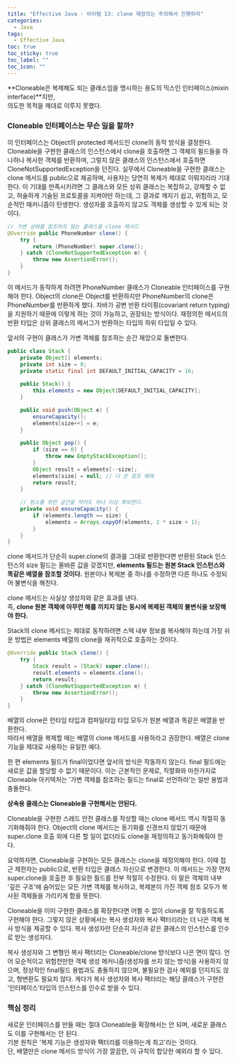 ```yaml
---
title: "Effective Java - 아이템 13: clone 재정의는 주의해서 진행하라"
categories:
  - Java
tags:
  - Effective Java
toc: true
toc_sticky: true
toc_label: ""
toc_icon: ""
---
```


**Cloneable은 복제해도 되는 클래스임을 명시하는 용도의 믹스인 인터페이스(mixin interface)**지만,<br> 의도한 목적을 제대로 이루지 못했다.

### Cloneable 인터페이스는 무슨 일을 할까?
이 인터페이스는 Object의 protected 메서드인 clone의 동작 방식을 결정한다.
Cloneable을 구현한 클래스의 인스턴스에서 clone을 호출하면 그 객체의 필드들을 하나하나 복사한 객체를 반환하며,
그렇지 않은 클래스의 인스턴스에서 호출하면 CloneNotSupportedException을 던진다.
실무에서 Cloneable을 구현한 클래스는 clone 메서드를 public으로 제공하며, 사용자는 당연히 복제가 제대로 이뤄지리라 기대한다.
이 기대를 만족시키려면 그 클래스와 모든 상위 클래스는 복잡하고, 강제할 수 없고, 허술하게 기술된 프로토콜을 지켜야만 하는데,
그 결과로 깨지기 쉽고, 위험하고, 모순적인 매커니즘이 탄생한다. 생성자를 호출하지 않고도 객체를 생성할 수 있게 되는 것이다.

```java
// 가변 상태를 참조하지 않는 클래스용 clone 메서드
@Override public PhoneNumber clone() {
    try {
        return (PhoneNumber) super.clone();
    } catch (CloneNotSupportedException e) {
        throw new AssertionError();
    }
}
```

이 메서드가 동작하게 하려면 PhoneNumber 클래스가 Cloneable 인터페이스를 구현해야 한다.
Object의 clone은 Object를 반환하지만 PhoneNumber의 clone은 PhoneNumber를 반환하게 했다.
자바가 공변 반환 타이핑(covariant return typing)을 지원하기 때문에 이렇게 하는 것이 가능하고, 권장되는 방식이다.
재정의한 메서드의 반환 타입은 상위 클래스의 메서그가 반환하는 타입의 하위 타입일 수 있다.

앞서의 구현이 클래스가 가변 객체를 참조하는 순간 재앙으로 돌변한다.

```java
public class Stack {
    private Object[] elements;
    private int size = 0;
    private static final int DEFAULT_INITIAL_CAPACITY = 16;
    
    public Stack() {
        this.elements = new Object[DEFAULT_INITIAL_CAPACITY];
    }

    public void push(Object e) {
        ensureCapacity();
        elements[size++] = e;
    }
    
    public Object pop() {
        if (size == 0) {
            throw new EmptyStackException();
        }
        Object result = elements[--size];
        elements[size] = null; // 다 쓴 참조 해제
        return result;
    }
    
    // 원소를 위한 공간을 적어도 하나 이상 확보한다.
    private void ensureCapacity() {
        if (elements.length == size) {
            elements = Arrays.copyOf(elements, 2 * size + 1);
        }
    }
}
```

clone 메서드가 단순히 super.clone의 결과를 그대로 반환한다면 반환된 Stack 인스턴스의 size 필드는 올바른 값을 갖겠지만,
**elements 필드는 원본 Stack 인스턴스와 똑같은 배열을 참조할 것이다.** 
원본이나 복제본 중 하나를 수정하면 다른 하나도 수정되어 불변식을 해친다.

clone 메서드는 사실상 생성자와 같은 효과를 낸다. <br>
즉, **clone 원본 객체에 아무런 해를 끼치지 않는 동시에 복제된 객체의 불변식을 보장해야 한다.**

Stack의 clone 메서드는 제대로 동작하려면 스택 내부 정보를 복사해야 하는데 가장 쉬운 방법은 elements 배열의 clone을 재귀적으로 호출하는 것이다.

```java
@Override public Stack clone() {
    try {
        Stack result = (Stack) super.clone();
        result.elements = elements.clone();
        return result;
    } catch (CloneNotSupportedException e) {
        throw new AssertionError();
    }
}
```

배열의 clone은 런타임 타입과 컴파일타임 타입 모두가 원본 배열과 똑같은 배열을 반환한다.<br>
따라서 배열을 복제할 때는 배열의 clone 메서드를 사용하라고 권장한다. 배열은 clone 기능을 제대로 사용하는 유일한 예다.

한 편 elements 필드가 final이었다면 앞서의 방식은 작동하지 않는다. final 필드에는 새로운 값을 할당할 수 없기 때문이다.
이는 근본적인 문제로, 직렬화와 마찬가지로 Cloneable 아키텍처는 '가변 객체를 참조하는 필드는 final로 선언하라'는 일반 용법과 충돌한다.

**상속용 클래스는 Cloneable을 구현해서는 안된다.**

Cloneable을 구현한 스레드 안전 클래스를 작성할 때는 clone 메서드 역시 적절히 동기화해줘야 한다.
Object의 clone 메서드는 동기화를 신경쓰지 않았기 때문에 super.clone 호출 외에 다른 할 일이 없더라도 clone을 재정의하고 동기화해줘야 한다.

요약하자면, Cloneable을 구현하는 모든 클래스는 clone을 재정의해야 한다. 이때 접근 제한자는 public으로, 반환 타입은 클래스 자신으로 변경한다.
이 메서드는 가장 먼저 super.clone을 호출한 후 필요한 필드를 전부 적절히 수정한다.
이 말은 객체의 내부 '깊은 구조'에 숨어있는 모든 가변 객체를 복사하고, 복제본이 가진 객체 참조 모두가 복사된 객체들을 가리키게 함을 뜻한다.

Cloneable을 이미 구현한 클래스를 확장한다면 어쩔 수 없이 clone을 잘 작동하도록 구현해야 한다.
그렇지 않은 상황에서는 복사 생성자와 복사 팩터리라는 더 나은 객체 복사 방식을 제공할 수 있다.
복사 생성자란 단순히 자신과 같은 클래스의 인스턴스를 인수로 받는 생성자다.

복사 생성자와 그 변형인 복사 팩터리는 Cloneable/clone 방식보다 나은 면이 많다.
언어 모순적이고 위험천만한 객체 생성 메커니즘(생성자를 쓰지 않는 방식)을 사용하지 않으며, 정상적인 final필드 용법과도 충돌하지 않으며,
불필요한 검사 예외를 던지지도 않고, 형변환도 필요치 않다.
게다가 복사 생성자와 복사 팩터리는 해당 클래스가 구현한 '인터페이스'타입의 인스턴스를 인수로 받을 수 있다.

### 핵심 정리
새로운 인터페이스를 만들 때는 절대 Cloneable을 확장해서는 안 되며, 새로운 클래스도 이를 구현해서는 안 된다.<br>
기본 원칙은 '복제 기능은 생성자와 팩터리를 이용하는게 최고'라는 것이다.<br>
단, 배열만은 clone 메서드 방식이 가장 깔끔한, 이 규칙의 합당한 예외라 할 수 있다.
